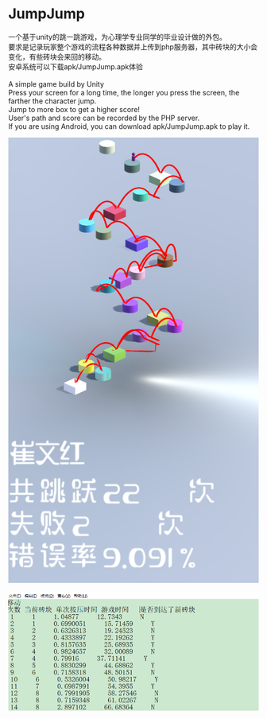 # JumpJump
一个基于unity的跳一跳游戏，为心理学专业同学的毕业设计做的外包。<br/>
要求是记录玩家整个游戏的流程各种数据并上传到php服务器，其中砖块的大小会变化，有些砖块会来回的移动。<br/>
安卓系统可以下载apk/JumpJump.apk体验<br/>
<br/>
A simple game build by Unity<br>
Press your screen for a long time, the longer you press the screen, the farther the character jump.<br>
Jump to more box to get a higher score!<br>
User's path and score can be recorded by the PHP server.<br>
If you are using Android, you can download apk/JumpJump.apk to play it.<br>

![图](pic/3.png)

![图](pic/2.png)
